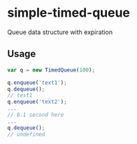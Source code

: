 # simple-timed-queue
Queue data structure with expiration

## Usage
``` javascript
var q = new TimedQueue(100);

q.enqueue('text1');
q.dequeue();
// test1
q.enqueue('text2');
...
// 0.1 second here
...
q.dequeue();
// undefined
```
